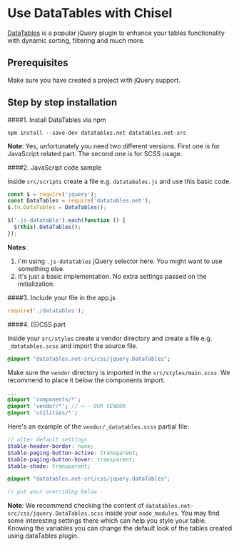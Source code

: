 # Use DataTables with Chisel

[DataTables](https://datatables.net) is a popular jQuery plugin to enhance your tables functionality with dynamic sorting, filtering and much more.

## Prerequisites

Make sure you have created a project with jQuery support.

## Step by step installation

####1. Install DataTables via npm

```
npm install --save-dev datatables.net datatables.net-src
```

**Note**: Yes, unfortunately you need two different versions. First one is for JavaScript related part. The second one is for SCSS usage.

####2. JavaScript code sample

Inside ``src/scripts`` create a file e.g. ``datatabales.js`` and use this basic code.

```javascript
const $ = require('jquery');
const DataTables = require('datatables.net');
$.fn.DataTables = DataTables();

$('.js-datatable').each(function () {
  $(this).DataTables();
});
```

**Notes**: 
1. I'm using ``.js-datatables`` jQuery selector here. You might want to use something else.
2. It's just a basic implementation. No extra settings passed on the initialization.

####3. Include your file in the app.js

```javascript
require('./datatables');
```

####4. (S)CSS part

Inside your ``src/styles`` create a vendor directory and create a file e.g. ``_datatables.scss`` and import the source file.

```sass
@import "datatables.net-src/css/jquery.DataTables";
```

Make sure the ``vendor`` directory is imported in the ``src/styles/main.scss``. We recommend to place it below the components import.

```sass
...
@import 'components/*';
@import 'vendor/*'; // <-- OUR VENDOR
@import 'utilities/*';
```

Here's an example of the ``vendor/_datatables.scss`` partial file:

```scss
// alter default settings
$table-header-border: none;
$table-paging-button-active: transparent;
$table-paging-button-hover: transparent;
$table-shade: transparent;

@import "datatables.net-src/css/jquery.dataTables";

// put your overriding below
```

**Note**: We recommend checking the content of ``datatables.net-src/css/jquery.DataTables.scss`` inside your ``node_modules``. You may find some interesting settings there which can help you style your table. Knowing the variables you can change the default look of the tables created using dataTables plugin. 
